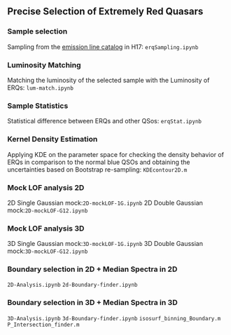 ## Precise Selection of Extremely Red Quasars

### Sample selection 
Sampling from the [emission line catalog](https://datadryad.org/stash/dataset/doi:10.6086/D1H59V) in H17: 
```erqSampling.ipynb```

### Luminosity Matching
Matching the luminosity of the selected sample with the Luminosity of ERQs:
```lum-match.ipynb```
### Sample Statistics 
Statistical difference between ERQs and other QSos:
```erqStat.ipynb```
### Kernel Density Estimation
 Applying KDE on the parameter space for checking the density 
behavior of ERQs in comparison to the normal blue QSOs and obtaining the 
uncertainties based on Bootstrap re-sampling:
```KDEcontour2D.m```
### Mock LOF analysis 2D
2D Single Gaussian mock:```2D-mockLOF-1G.ipynb```
2D Double Gaussian mock:```2D-mockLOF-G12.ipynb```

### Mock LOF analysis 3D
3D Single Gaussian mock:```3D-mockLOF-1G.ipynb```
3D Double Gaussian mock:```3D-mockLOF-G12.ipynb```

### Boundary selection in 2D + Median Spectra in 2D
```2D-Analysis.ipynb```
```2d-Boundary-finder.ipynb```

### Boundary selection in 3D + Median Spectra in 3D
```3D-Analysis.ipynb```
```3d-Boundary-finder.ipynb```
```isosurf_binning_Boundary.m```
```P_Intersection_finder.m```


